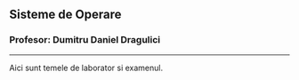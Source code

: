 ## Sisteme de Operare
### Profesor: Dumitru Daniel Dragulici
--------
Aici sunt temele de laborator si examenul.
